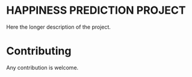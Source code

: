 # HAPPINESS PREDICTION PROJECT

Here the longer description of the project.

# Contributing
Any contribution is welcome. 